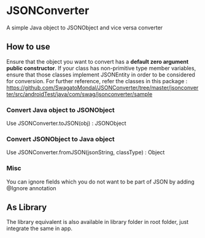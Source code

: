 # JSONConverter
A simple Java object to JSONObject and vice versa converter

## How to use
Ensure that the object you want to convert has a **default zero argument public constructor**. If your
class has non-primitive type member variables, ensure that those classes implement JSONEntity in order
to be considered for conversion. For further reference, refer the classes in this package :
https://github.com/SwagatoMondal/JSONConverter/tree/master/jsonconverter/src/androidTest/java/com/swag/jsonconverter/sample
### Convert Java object to JSONObject
Use JSONConverter.toJSON(obj) : JSONObject
### Convert JSONObject to Java object
Use JSONConverter.fromJSON(jsonString, classType) : Object
### Misc
You can ignore fields which you do not want to be part of JSON by adding @Ignore annotation

## As Library
The library equivalent is also available in library folder in root folder, just integrate the same in app.
